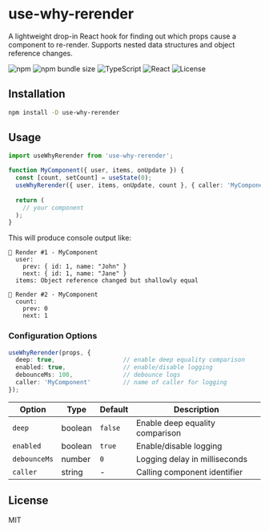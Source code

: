 # use-why-rerender

A lightweight drop-in React hook for finding out which props cause a component to re-render. Supports nested data structures and object reference changes.

![npm](https://img.shields.io/npm/v/use-why-rerender)
![npm bundle size](https://img.shields.io/bundlephobia/minzip/use-why-rerender)
![TypeScript](https://img.shields.io/badge/TypeScript-Ready-blue)
![React](https://img.shields.io/badge/React-18%2B-blue)
![License](https://img.shields.io/npm/l/use-why-rerender)

## Installation

```bash
npm install -D use-why-rerender
```

## Usage

```typescript
import useWhyRerender from 'use-why-rerender';

function MyComponent({ user, items, onUpdate }) {
  const [count, setCount] = useState(0);
  useWhyRerender({ user, items, onUpdate, count }, { caller: 'MyComponent' });
  
  return (
    // your component
  );
}
```

This will produce console output like:
```
🔁 Render #1 - MyComponent
  user:
    prev: { id: 1, name: "John" }
    next: { id: 1, name: "Jane" }
  items: Object reference changed but shallowly equal

🔁 Render #2 - MyComponent
  count:
    prev: 0
    next: 1
```

### Configuration Options

```typescript
useWhyRerender(props, {
  deep: true,                   // enable deep equality comparison
  enabled: true,                // enable/disable logging
  debounceMs: 100,              // debounce logs
  caller: 'MyComponent'         // name of caller for logging
});
```

| Option | Type | Default | Description |
|--------|------|---------|-------------|
| `deep` | boolean | `false` | Enable deep equality comparison |
| `enabled` | boolean | `true` | Enable/disable logging |
| `debounceMs` | number | `0` | Logging delay in milliseconds |
| `caller` | string | - | Calling component identifier |

## License

MIT